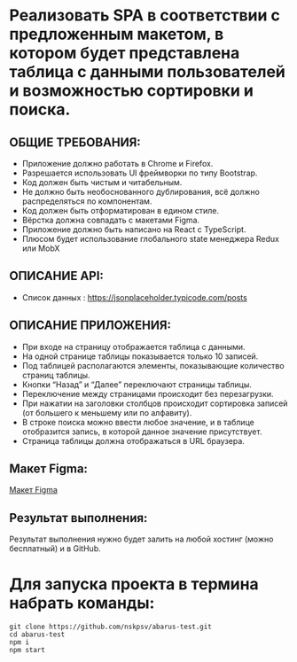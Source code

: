 # Реализовать SPA в соответствии с предложенным макетом, в котором будет представлена таблица с данными пользователей и возможностью сортировки и поиска.

## ОБЩИЕ ТРЕБОВАНИЯ:
 - Приложение должно работать в Chrome и Firefox.
 - Разрешается использовать UI фреймворки по типу Bootstrap.
 - Код должен быть чистым и читабельным.
 - Не должно быть необоснованного дублирования, всё должно распределяться по компонентам.
 - Код должен быть отформатирован в едином стиле.
 - Вёрстка должна совпадать с макетами Figma.
 - Приложение должно быть написано на React с TypeScript.
 - Плюсом будет использование глобального state менеджера Redux или MobX
 
## ОПИСАНИЕ API:
 - Список данных : https://jsonplaceholder.typicode.com/posts
 
## ОПИСАНИЕ ПРИЛОЖЕНИЯ:
 - При входе на страницу отображается таблица с данными.
 - На одной странице таблицы показывается только 10 записей.
 - Под таблицей располагаются элементы, показывающие количество страниц таблицы.
 - Кнопки “Назад” и “Далее” переключают страницы таблицы.
 - Переключение между страницами происходит без перезагрузки.
 - При нажатии на заголовки столбцов происходит сортировка записей (от большего к меньшему или по
алфавиту).
 - В строке поиска можно ввести любое значение, и в таблице отобразится запись, в которой данное значение
присутствует.
 - Страница таблицы должна отображаться в URL браузера.
 
## Макет Figma:
[Макет Figma](https://www.figma.com/file/amcWeZhjaZ0eSyYiSNG6vN/%D0%9C%D0%B0%D0%BA%D0%B5%D1%82-%D1%82%D0%B0%D0%B1%D0%BB%D0%B8%D1%86%D1%8B?node-id=0%3A1)

## Результат выполнения:
Результат выполнения нужно будет залить на любой хостинг (можно бесплатный) и в GitHub.

# Для запуска проекта в термина набрать команды:
```
git clone https://github.com/nskpsv/abarus-test.git
cd abarus-test
npm i
npm start
```

